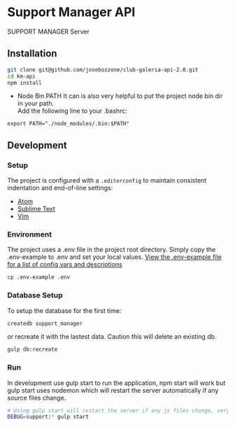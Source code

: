 # Support Manager API
SUPPORT MANAGER Server

## Installation

```bash
git clone git@github.com/josebozzone/club-galeria-api-2.0.git
cd km-api
npm install
```
* Node Bin PATH
It can is also very helpful to put the project node bin dir in your path.  
Add the following line to your .bashrc:

```
export PATH="./node_modules/.bin:$PATH"
```

## Development

### Setup

The project is configured with a `.editorconfig` to maintain consistent
indentation and end-of-line settings:

* [Atom](https://github.com/sindresorhus/atom-editorconfig#readme)
* [Sublime Text](https://github.com/sindresorhus/editorconfig-sublime#readme)
* [Vim](https://github.com/editorconfig/editorconfig-vim#readme)

### Environment

The project uses a .env file in the project root directory.
Simply copy the .env-example to .env and set your local values. [View the .env-example file for a list of config vars and descriptions](.env-example)

```bash
cp .env-example .env
```

### Database Setup

To setup the database for the first time:

```bash
createdb support_manager
```

or recreate it with the lastest data.  Caution this will delete an existing db.

```bash
gulp db:recreate
```

### Run

In development use gulp start to run the application, npm start will work but gulp start uses nodemon which will restart the server automatically if any source files change.

```bash
# Using gulp start will restart the server if any js files change, very handy in dev
DEBUG=support:* gulp start
```